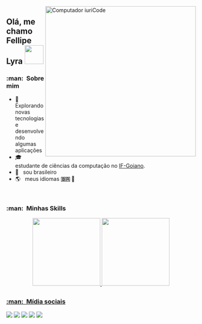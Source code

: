 <img src="https://raw.githubusercontent.com/MicaelliMedeiros/micaellimedeiros/master/image/computer-illustration.png" min-width="400px" max-width="400px" width="400px" align="right" alt="Computador iuriCode">

## Olá, me chamo Fellipe Lyra <img src="https://media.giphy.com/media/12oufCB0MyZ1Go/giphy.gif" width="50">

<h3> :man: &nbsp;Sobre mim </h3>

- 🤔 &nbsp; Explorando novas tecnologias e desenvolvendo algumas aplicações
- 🎓 &nbsp; estudante de ciências da computação no <a href="https://www.ifgoiano.edu.br/home/index.php/morrinhos.html">IF-Goiano</a>.
- 🏡 &nbsp; sou brasileiro
- 🌎 &nbsp; meus idiomas **:brazil: 🏴󠁧󠁢󠁥󠁮󠁧󠁿**

<br>

<h3> :man: &nbsp;Minhas Skills </h3>

<div align="center">
  <a href="https://github.com/FellipeLyra">
  <img height="180em" src="https://github-readme-stats.vercel.app/api?username=FellipeLyra&show_icons=true&theme=dark&include_all_commits=true&count_private=true"/>
  <img height="180em" src="https://github-readme-stats.vercel.app/api/top-langs/?username=FellipeLyra&layout=compact&langs_count=7&theme=dark"/>
</div>
  
  ##

 <h3> :man: &nbsp;Mídia sociais </h3>
<div> 
  <a href="https://www.instagram.com/lyrarts_/" target="_blank"><img src="https://img.shields.io/badge/-Instagram-%23E4405F?style=for-the-badge&logo=instagram&logoColor=white" target="_blank"></a>
 	<a href="https://www.twitch.tv/expertinho1" target="_blank"><img src="https://img.shields.io/badge/Twitch-9146FF?style=for-the-badge&logo=twitch&logoColor=white" target="_blank"></a>
 <a href="https://discord.gg/cHRWKzS" target="_blank"><img src="https://img.shields.io/badge/Discord-7289DA?style=for-the-badge&logo=discord&logoColor=white" target="_blank"></a> 
  <a href = "mailto:fhlyra1947@hotmail.com"><img src="https://img.shields.io/badge/-Gmail-%23333?style=for-the-badge&logo=gmail&logoColor=white" target="_blank"></a>
  <a href="https://www.linkedin.com/in/fellipe-lyra-18398a195/" target="_blank"><img src="https://img.shields.io/badge/-LinkedIn-%230077B5?style=for-the-badge&logo=linkedin&logoColor=white" target="_blank"></a> 
 
</div>
